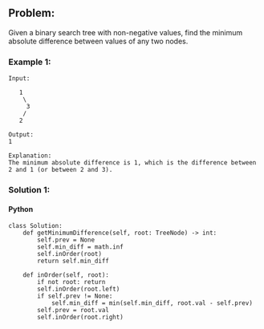 ## Problem:

Given a binary search tree with non-negative values, find the minimum absolute difference between values of any two nodes.

### Example 1:

```
Input:

   1
    \
     3
    /
   2

Output:
1

Explanation:
The minimum absolute difference is 1, which is the difference between 2 and 1 (or between 2 and 3).

```
### Solution 1:

#### Python

```
class Solution:
    def getMinimumDifference(self, root: TreeNode) -> int:
        self.prev = None
        self.min_diff = math.inf
        self.inOrder(root)
        return self.min_diff
    
    def inOrder(self, root):
        if not root: return
        self.inOrder(root.left)
        if self.prev != None:
            self.min_diff = min(self.min_diff, root.val - self.prev)
        self.prev = root.val
        self.inOrder(root.right)
```

